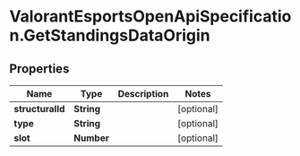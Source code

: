 # ValorantEsportsOpenApiSpecification.GetStandingsDataOrigin

## Properties
Name | Type | Description | Notes
------------ | ------------- | ------------- | -------------
**structuralId** | **String** |  | [optional] 
**type** | **String** |  | [optional] 
**slot** | **Number** |  | [optional] 
